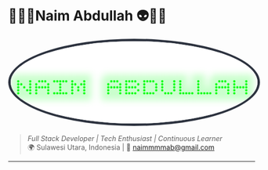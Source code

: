 # 🐱‍🏍👾Naim Abdullah 👽🐱‍👤

<img src="./20250812_104402.png" alt="Naim Abdullah" width="1000" style="border-radius: 50%; border: 5px solid #2E3440"/>

> *Full Stack Developer | Tech Enthusiast | Continuous Learner*  
> 🌍 Sulawesi Utara, Indonesia | 📧 naimmmmab@gmail.com
_______________________________________________________________________________________

